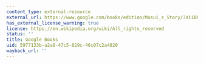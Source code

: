 ```yaml
---
content_type: external-resource
external_url: https://www.google.com/books/edition/Musui_s_Story/J4iiDEYziv0C?hl=en&gbpv=1
has_external_license_warning: true
license: https://en.wikipedia.org/wiki/All_rights_reserved
status: ''
title: Google Books
uid: 5977133b-a2a8-47c5-829c-46c07c2a4820
wayback_url: ''
---
```

